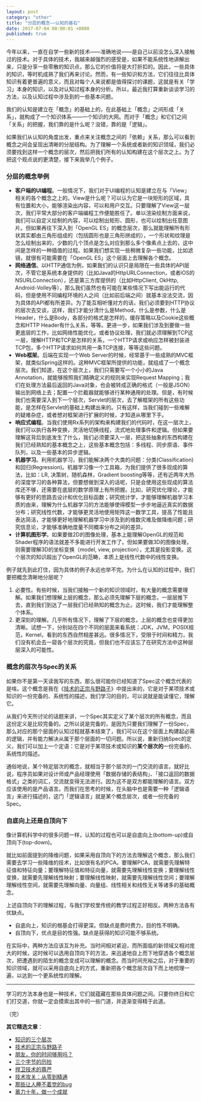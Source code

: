 ```yaml
---
layout: post
category: "other"
title: "分层的概念——认知的基石"
date: 2017-07-04 00:00:01 +0800
published: true
---
```


今年以来，一直在自学一些新的技术——准确地说——是自己以前没怎么深入接触过的技术。对于具体的技术，我越来越强烈的感受是，如果不能系统性地讲解出来，只是分享一些零散的知识点，那么它的价值将是大打折扣的。因此，一些具体的知识，等时机成熟了我们再来讨论。然而，有一些知识和方法，它们往往比具体知识有着更普遍的意义，而且对每个人来说都是值得探讨的课题，这就是有关「学习」本身的知识，以及对认知过程本身的分析。所以，最近我打算重新谈谈学习的方法，以及认知过程中涉及到的一些基本问题。

<!--more-->

我们的认知是建立在「概念」的基础上的，在此基础上「概念」之间形成「关系」，就构成了一个知识体系——一个知识的大网。而对于「概念」和它们之间「关系」的把握，我们靠的是什么呢？没错，靠的是「逻辑」。

如果我们从认知的角度出发，重点来关注概念之间的「依赖」关系，那么可以看到概念之间会呈现出清晰的分层结构。为了理解一个系统或者新的知识领域，我们必须要找到这样一个概念的层次，然后把我们所有的认知构建在这个层次之上。为了把这个观点说的更清楚，接下来我举几个例子。

### 分层的概念举例

* **客户端的UI编程**。一般情况下，我们对于UI编程的认知是建立在与「View」相关的各个概念之上的。View是什么呢？可以认为它是一块矩形的区域，具有位置和大小，能够渲染出内容，可以和用户交互。只要理解了View这一层次，我们平常大部分的客户端编程工作便能胜任了。单以渲染绘制方面来说，我们可以自定义绘制的内容，可以绘制出矩形、圆形，也可以绘制出任意图片。但如果再往下深入到「OpenGL ES」的概念层次，那么就能理解所有形状其实都由三角形组成的（包括圆形也是三角形拼成的），一个形状和纹理是怎么绘制出来的，少数的几个顶点是怎么对应到那么多个像素点上去的，这中间是怎样的一种插值的过程。如果我们想实现一些稍微复杂一些功能，比如滤镜，就很有可能需要在「OpenGL ES」这个层面上去理解各个概念。
* **网络通信**。以HTTP通信为例，如果我们的认识只是局限在一些具体的API层次，不管它是系统本身提供的（比如Java的HttpURLConnection，或者iOS的NSURLConnection），还是第三方库提供的（比如HttpClient, OkHttp, Android-Volley等），那么我们虽然也有可能在某些情况下写出能运行的代码，但是使用不同编程环境的人之间（比如前后端之间）就基本没法交流，因为具体的API都有所差异。为了能互相听懂对方的话，我们必须要到HTTP协议的层次去交谈，这样，我们才能分清什么是Method，什么是参数，什么是Header，什么是Body，各部分的格式是怎样的，缓存策略以及Cookie这些概念和HTTP Header有什么关系，等等。更进一步，如果我们涉及到要做一些更底层的工作，比如网络性能优化，或者协议处理，我们就必须理解到TCP这一层，理解HTTP和TCP是怎样的关系，一个HTTP请求或响应怎样被封装进TCP包，多个HTTP请求如何共用一条TCP连接，等等这些问题。
* **Web框架**。后端在实现一个Web Server的时候，经常基于一些成熟的MVC框架，就类似Spring这样的。这种MVC框架所提供的功能，就组成了一个概念层次。我们知道，在这个层次上，我们只需要写一个小小的Java Annotation，就能够按照我们精确定义的规则来实现Request Mapping；我们在处理方法最后返回的Java对象，也会被转成正确的格式（一般是JSON）输出到网络上去；配置一个拦截器就能够进行某种通用的处理。但是，有时候我们也需要深入到下一个层次，Servlet的层次，去了解框架的所有这些功能，是怎样在Servlet的基础上构建出来的。只有这样，当我们碰到一些难解的疑难杂症，或者想对框架进行扩展的时候，才知道从哪里下手。
* **响应式编程**。当我们使用Rx系列的架构来构建我们的代码时，在这一层次上，我们可以执行各种变换，灵活地切换线程，流式地处理事件和逻辑。但如果要理解这背后到底发生了什么，我们必须要深入一层，把这些抽象的东西构建在我们已经熟知的基本概念之上，这些基本概念包括：多线程、同步原语、事件队列，以及一些基本的异步逻辑。
* **机器学习**。利用机器学习，我们能解决两个大类的问题：分类(Classification)和回归(Regression)。机器学习像一个工具箱，为我们提供了很多现成的算法，比如：LR, 决策树，随机森林，Gradient boosting等等，还有近两年大热的深度学习的各种算法，但要想做到深入的话呢，只是会使用这些现成的算法库还不够，还需要在底层的数学原理上有所把握。比如，研究优化理论，才能够有更好的思路去设计和优化目标函数；研究统计学，才能够理解机器学习本质的由来，理解为什么机器学习的方法能够使得模型一步步地逼近真实的数据分布；研究线性代数，才能够更灵活地使用矩阵这一数学工具，提高了性能且表达简洁，才能够更好地理解机器学习中涉及到的维数灾难及做降维问题；研究信息论，才能够准确地度量不同概率分布之间的差异。
* **计算机图形学**。如果要做2D的图像处理，基本上能理解OpenGL的规范和Shader程序的语法就差不多能进行开发工作了。但如果要做3D的图像处理，则需要理解3D的坐标变换（model, view, projection），尤其是投影变换。这个层次的知识超出了OpenGL的范畴，本质上是线性代数中的线性变换。

例子就先到此打住，因为具体的例子永远也举不完。为什么在认知的过程中，我们要把概念清晰地分层呢？

1. 必要性。有些时候，当我们接触一个新的知识领域时，有大量的概念需要理解。如果我们想理解上层的概念，那么必须先理解下层的概念，一层层推下去，直到我们到达了一层我们已经熟知的概念为止。这时候，我们才能理解整个体系。
2. 更深刻的理解。几乎所有情况下，理解了下层的概念，上层的概念也变得更加清晰。试想一下，分别站在四个不同的层面来看系统：JDK，JVM，POSIX规范，Kernel，看到的东西自然相差甚远。很多情况下，受限于时间和精力，我们没有机会去一窥各个层次的究竟，但我们也不应该忘了在研究方法中这种层层深入的可能性。

### 概念的层次与Spec的关系

如果你不是第一天读我写的东西，那么很可能你已经知道了Spec这个概念代表的是啥。这个概念是我在《[技术的正宗与野路子](http://mp.weixin.qq.com/s?__biz=MzA4NTg1MjM0Mg==&mid=2657261357&idx=1&sn=ebb11a1623e00ca8e6ad55c9ad6b2547#rd)》中提出来的，它是对于某项技术或知识的一份完备的、系统性的描述，我们学习的目的，可以说就是能读懂它，理解它。

从我们今天所讨论的话题来讲，一个Spec其实定义了某个层次的所有概念，而且这份定义是比较完备的。之所以说是完备的，是因为只要我们理解了一份Spec，那么对应的那个层面的认知过程就基本结束了，我们可以在这个层面上构建起必需的逻辑，并有能力解决从属于那个层面的一切问题。所以说，重新归纳Spec的定义，我们可以加上一个定语：它是对于某项技术或知识的**某个层次的**一份完备的、系统性的描述。

通俗地说，某个特定层次的概念，就相当于那个层次的一门交流的语言。就好比说，程序员如果对设计师或产品经理使用「数据存储的表结构」、「接口返回的数据格式」之类的词汇，交流就变得无法进行。因为这不是双方都能理解的语言。双方应该使用的是产品语言。而我们在思考的时候，在头脑中也是需要一种「逻辑语言」来进行描述的，这门「逻辑语言」就是某个概念层次，或者一份完备的Spec。

### 自底向上还是自顶向下

像计算机科学中的很多问题一样，认知的过程也可以是自底向上(bottom-up)或自顶向下(top-down)。

就比如前面提到的降维问题，如果采用自顶向下的方法去理解这个概念，那么我们需要去学习一些降维的技术，比如很有名的PCA。要理解PCA，就需要先理解特征值和特征向量；要理解特征值和特征向量，就需要先理解线性变换；要理解线性变换，就需要先理解线性映射；要理解线性映射，就需要先理解线性空间；要理解理解线性空间，就需要先理解向量、向量组、线性相关和线性无关等诸多的基础概念。

上述自顶向下的理解过程，与我们学校里传统的教学过程正好相反。两种方法各有优缺点。

* 自底向上，知识的根基会打得更深。但缺点是费时费力，目的性不明确。
* 自顶向下，优点是目的性强。缺点是获得的知识可能不够系统。

在实际中，两种方法应该互为补充。当时间相对紧迫，而所面临的新领域又相对庞大的时候，这时候可以选用自顶向下的方法，来迅速地自上而下地穿透各个概念层次，把遭遇到的陌生的概念变成可以理解的概念。而当时间充裕之后，对于重要的知识领域，就可以采用自底向上的方式，重新把各个概念层次自下而上地梳理一遍，以达到一个更系统性的理解。

---

学习的方法本身也是一种技术，它们就蕴藏在那些具体问题之间。只要你终日和它们打交道，你就一定会摸索出其中的一些门道，并逐渐变得精于此道。

（完）


**其它精选文章**：

* [知识的三个层次](/posts/blog-knowledge-hierarchy.html)
* [技术的正宗与野路子](https://mp.weixin.qq.com/s?__biz=MzA4NTg1MjM0Mg==&mid=2657261357&idx=1&sn=ebb11a1623e00ca8e6ad55c9ad6b2547#rd)
* [朋友，你的时间够用吗？](https://mp.weixin.qq.com/s?__biz=MzA4NTg1MjM0Mg==&mid=2657261544&idx=1&sn=6c4e43160222021db642213babb12c1b&chksm=84479e31b3301727c4c557843606b445030fc8c3e5203de581a8d5e00fb513bcf50ad63c3e09#rd)
* [三个字节的历险](https://mp.weixin.qq.com/s?__biz=MzA4NTg1MjM0Mg==&mid=2657261541&idx=1&sn=2f1ea200389d82e7340a5b4103968d7f&chksm=84479e3cb330172a6b2285d4199822143ad05ef8e8c878b98d4ee4f857664c3d15f54e0aab50#rd)
* [捍卫技术的尊严](https://mp.weixin.qq.com/s?__biz=MzA4NTg1MjM0Mg==&mid=2657261534&idx=1&sn=35121f2ce6bea33a4601d9547f8907af&chksm=84479e07b3301711be8c2b549d775b72654742c6c15643d774e9622cc4390103f9a49f18b7f8#rd)
* [技术攻关：从零到精通](https://mp.weixin.qq.com/s?__biz=MzA4NTg1MjM0Mg==&mid=2657261530&idx=1&sn=6e2e80a0895325861541c2b4266ae374&chksm=84479e03b3301715c53f0eebff06f6eca7d4a4089a635a2628e31480a5ca9e328403992f435b#rd)
* [那些让人睡不着觉的bug](https://mp.weixin.qq.com/s?__biz=MzA4NTg1MjM0Mg==&mid=2657261538&idx=1&sn=0e4f6bec50f450528877cb7787fdc322&chksm=84479e3bb330172d988f3f3981c4af06d6898a236ebdb9aca35f3fe15c8b89f25b1981ca9c79#rd)
* [蓄力十年，做一个成就](https://mp.weixin.qq.com/s?__biz=MzA4NTg1MjM0Mg==&mid=2657261524&idx=1&sn=f41934e050c964edd71371923c89e7cc&chksm=84479e0db330171b4211c0c31d11f94ed2508a68adc8760b173e448c26ab7b99964d5038c4dd#rd)

